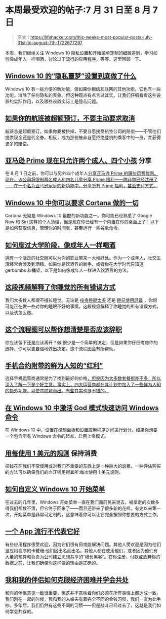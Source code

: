 # 本周最受欢迎的帖子:7 月 31 日至 8 月 7 日

> 原文：<https://lifehacker.com/this-weeks-most-popular-posts-july-31st-to-august-7th-1722677297>

本周，我们继续关注 Windows 10 隐私设置和开始菜单定制的细微差别，学习如何像成年人一样喝酒，讨论过于流行的应用程序，等等。这里回顾一下。



## [Windows 10 的“隐私噩梦”设置到底做了什么](http://lifehacker.com/what-windows-10s-privacy-nightmare-settings-actually-1722267229)

Windows 10 有一些方便的新功能，但如果你相信互联网的其他功能，它也有一些功能，消除了任何隐私的表象。但这种观点有点言过其实。让我们仔细看看这些设置的实际作用，以及哪些设置实际上是隐私问题。

## [如果你的航班被超额预订，不要主动要求取消](http://lifehacker.com/if-your-flight-is-overbooked-dont-volunteer-to-get-bum-1722036179#_ga=1.145204465.410417895.1430444016)

航班总是超额预订。如果你要被挤掉，不要自愿接受航空公司的赔偿——不管他们提供现金还是代金券。相反，成为那些被非自愿拒绝登机的乘客中的一员，并获得更多的赔偿。

## [亚马逊 Prime 现在只允许两个成人、四个小孩](http://lifehacker.com/amazon-prime-will-now-only-allow-sharing-between-two-ad-1721630696) 分享

在 8 月 1 日之前，你可以与另外四个成年人[分享亚马逊 Prime 的廉价运费优惠。现在，该公司将限制两名成人和四名儿童分享 Prime 福利——除非你已经注册了——在一个名为亚马逊家庭的新功能中，分享所有 Prime 福利，甚至支付方式。](http://lifehacker.com/share-your-amazon-prime-two-day-shipping-with-four-peop-5926298#_ga=1.89701598.431406394.1415821409)

## [Windows 10 中你可以要求 Cortana 做的一切](http://lifehacker.com/everything-you-can-ask-cortana-to-do-in-windows-10-1721725525)

Cortana 无疑是 Windows 10 最酷的新功能之一。你可能已经熟悉了 Google Now 和 Siri 这样的个人助理，但是现在你已经有一个内置在你的桌面上了！以下是如何获取信息，管理你的时间表，甚至运行一些谷歌命令。

## [如何度过大学阶段，像成年人一样喝酒](http://lifehacker.com/how-to-get-past-the-college-phase-and-drink-alcohol-lik-1721979269)

拥有一个活跃的社交圈可以为你的职业带来一大堆好处。作为一个成年人，社交生活经常会涉及到酒精。如果你是饮酒界的新手，或者你在大学时代只知道 gerbombs 和桶架，以下是如何像成年人一样进入饮酒界的方法。

## [这段视频解释了你睡觉的所有错误方式](http://lifehacker.com/this-video-explains-all-the-ways-youre-sleeping-wrong-1721516207)

我们大多数人都很不擅长睡觉。无论是 [按贪睡键太多](http://lifehacker.com/science-explains-why-you-should-stop-hitting-the-snooze-5991618) 还是 [睡前使用屏幕](http://lifehacker.com/screen-reading-before-bed-still-bad-for-sleep-and-we-a-5778483) ，你很可能正在做一些对你的睡眠不好的事情。这段视频解释了你睡觉的所有错误方式，以及该怎么做。

## [这个流程图可以帮你想清楚是否应该辞职](http://lifehacker.com/this-flowchart-can-help-you-figure-out-if-you-should-qu-1722263755#_ga=1.245276736.410417895.1430444016)

你应该留下还是应该离开？做 很少是一个简单的决定，但是如果你仔细考虑你的选择，你可以更自信地做出决定。这个流程图会有所帮助。

## [手机合约附带的鲜为人知的“红利”](http://lifehacker.com/the-lesser-known-bonuses-that-come-with-your-cell-pho-1722383455)

选择手机运营商通常是为了找到最好的价格[，但是因为大多数套餐都差不多，所以深入了解一下是个好主意。事实上，四大运营商都在其计划中加入了一些鲜为人知的额外功能，以使其脱颖而出。有些其实也挺不错的。](http://lifehacker.com/this-interactive-tool-helps-you-pick-the-right-cellphon-1712135230#_ga=1.63128743.968941705.1436971740)

## [在 Windows 10 中激活 God 模式快速访问 Windows 命令](http://lifehacker.com/activate-god-mode-in-windows-10-for-quick-access-to-win-1721853635)

在 Windows 10 中，设置在控制面板和设置应用程序之间进行划分。如果你想要一个包含所有 Windows 命令的起点，启用上帝模式。

## [用每使用 1 美元的规则](http://lifehacker.com/keep-spending-in-check-with-the-1-per-use-rule-1722023889) 保持消费

把钱花在我们不常使用或对我们不重要的东西上是一种巨大的浪费。一种评估购买的方法可以确保我们的血汗钱用得其所:每次使用 1 美元规则。

## [如何自定义 Windows 10 开始菜单](http://lifehacker.com/how-to-customize-the-windows-10-start-menu-1721973296)

在过去的几年里，Windows 开始菜单一直在我们面前晃来晃去，被拿走的次数多得我们都数不清，但它终于回来了——而且还带来了很多新的花样。有史以来第一次，开始菜单是非常可定制的，这意味着你可以让它完全按照你想要的方式工作。

## [一个 App 流行不代表它好](http://lifehacker.com/just-because-an-app-is-popular-doesn-t-mean-it-s-good-1722230445)

有些应用程序很受欢迎，因为它们很有用或能解决问题。其他人受欢迎是因为他们是应用程序的卡戴珊:他们因出名而出名。其他人都在使用他们，或者因为他们有大量的预算和负责为公司建立思想共享的“增长黑客”。在你注册、付款或放弃你的数据之前，让我们确保你这样做的理由是正确的。

## [我和我的伴侣如何克服经济困难并学会共处](http://twocents.lifehacker.com/how-my-partner-and-i-overcame-our-money-issues-and-lear-1722135131)

和你的伴侣意见一致很重要，但这并不意味着你们必须在所有事情上都达成一致。我们刚在一起的时候，我和我的未婚夫有着完全不同的金钱习惯，我们一直为此争吵。多年后，我们仍然有这些不同的习惯——但是战斗已经过去了。这就是我们如何学会共存的。